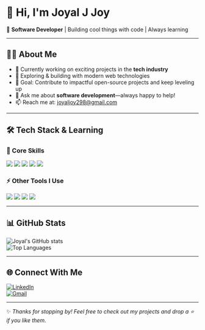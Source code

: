  # 👋 Hi, I'm Joyal J Joy  

🚀 **Software Developer** | Building cool things with code | Always learning  

---

## 👨‍💻 About Me  
- 🔭 Currently working on exciting projects in the **tech industry**  
- 🌱 Exploring & building with modern web technologies  
- 🎯 Goal: Contribute to impactful open-source projects and keep leveling up  
- 💬 Ask me about **software development**—always happy to help!  
- 📫 Reach me at: [joyaljoy298@gmail.com](mailto:joyaljoy298@gmail.com)  

---

## 🛠️ Tech Stack & Learning  

### 🚀 Core Skills  
<p>
  <img src="https://img.shields.io/badge/JavaScript-F7DF1E?style=for-the-badge&logo=javascript&logoColor=000" />
  <img src="https://img.shields.io/badge/TypeScript-3178C6?style=for-the-badge&logo=typescript&logoColor=fff" />
  <img src="https://img.shields.io/badge/React-61DAFB?style=for-the-badge&logo=react&logoColor=000" />
  <img src="https://img.shields.io/badge/Next.js-000000?style=for-the-badge&logo=next.js&logoColor=fff" />
  <img src="https://img.shields.io/badge/TailwindCSS-38B2AC?style=for-the-badge&logo=tailwind-css&logoColor=fff" />
</p>  

### ⚡ Other Tools I Use  
<p>
  <img src="https://img.shields.io/badge/Git-F05032?style=for-the-badge&logo=git&logoColor=fff" />
  <img src="https://img.shields.io/badge/GitHub-181717?style=for-the-badge&logo=github&logoColor=fff" />
  <img src="https://img.shields.io/badge/Node.js-339933?style=for-the-badge&logo=node.js&logoColor=fff" />
  <img src="https://img.shields.io/badge/VS_Code-007ACC?style=for-the-badge&logo=visual-studio-code&logoColor=fff" />
</p>  

---

## 📊 GitHub Stats  

![Joyal's GitHub stats](https://github-readme-stats.vercel.app/api?username=JoyalJJoy&show_icons=true&theme=radical&hide_border=true)  
![Top Languages](https://github-readme-stats.vercel.app/api/top-langs/?username=JoyalJJoy&layout=compact&theme=radical&hide_border=true)  

---

## 🌐 Connect With Me  

[![LinkedIn](https://img.shields.io/badge/LinkedIn-0A66C2?style=for-the-badge&logo=linkedin&logoColor=fff)](https://www.linkedin.com/in/joyal-j-joy-410284286)  
[![Gmail](https://img.shields.io/badge/Email-D14836?style=for-the-badge&logo=gmail&logoColor=fff)](mailto:joyaljoy298@gmail.com)  

---

✨ _Thanks for stopping by! Feel free to check out my projects and drop a ⭐ if you like them._  
